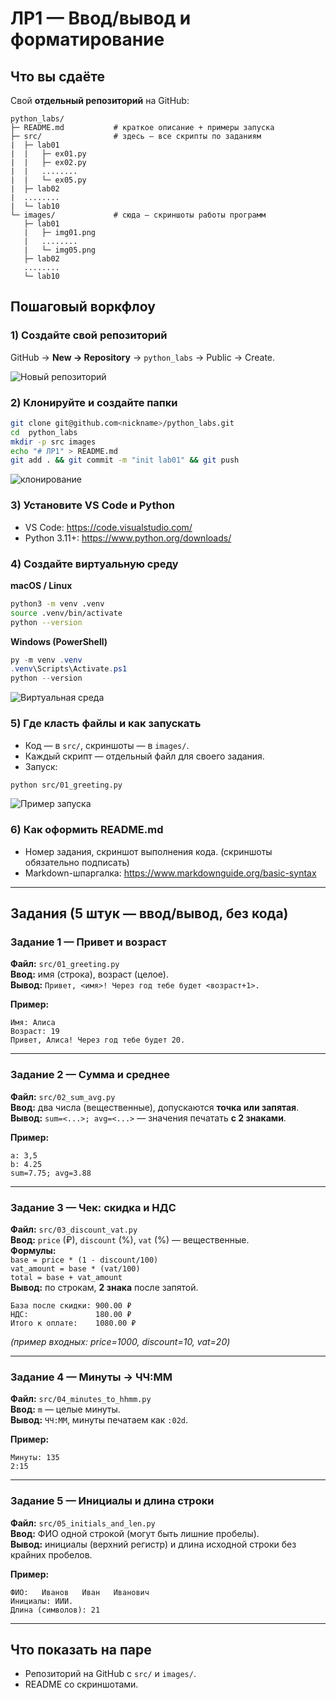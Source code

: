 # ЛР1 — Ввод/вывод и форматирование

## Что вы сдаёте
Свой **отдельный репозиторий** на GitHub:
```
python_labs/
├─ README.md           # краткое описание + примеры запуска
├─ src/                # здесь — все скрипты по заданиям
|  ├─ lab01
|  |   ├─ ex01.py
|  |   ├─ ex02.py
|  |   ........
|  |   └─ ex05.py
|  ├─ lab02
|  ........
|  └─ lab10
└─ images/             # сюда — скриншоты работы программ
   ├─ lab01
   |   ├─ img01.png
   |   ........
   |   └─ img05.png
   ├─ lab02
   ........
   └─ lab10
```
## Пошаговый воркфлоу

### 1) Создайте свой репозиторий
GitHub → **New → Repository** → `python_labs` → Public → Create.

![Новый репозиторий](../../misc/img/lab01/new_repo.png)

### 2) Клонируйте и создайте папки
```bash
git clone git@github.com<nickname>/python_labs.git
cd  python_labs
mkdir -p src images
echo "# ЛР1" > README.md
git add . && git commit -m "init lab01" && git push
```
![клонирование](../../misc/img/lab01/%20clone_init_commit.png)

### 3) Установите VS Code и Python
- VS Code: https://code.visualstudio.com/
- Python 3.11+: https://www.python.org/downloads/

### 4) Создайте виртуальную среду
**macOS / Linux**
```bash
python3 -m venv .venv
source .venv/bin/activate
python --version
```
**Windows (PowerShell)**
```powershell
py -m venv .venv
.venv\Scripts\Activate.ps1
python --version
```
![Виртуальная среда](../../misc/img/lab01/venv.png)

### 5) Где класть файлы и как запускать
- Код — в `src/`, скриншоты — в `images/`.
- Каждый скрипт — отдельный файл для своего задания.
- Запуск:
```bash
python src/01_greeting.py
```
![Пример запуска](../../misc/img/lab01/run_example.png)

### 6) Как оформить README.md
- Номер задания, скриншот выполнения кода. (скриншоты обязательно подписать) 
- Markdown-шпаргалка: https://www.markdownguide.org/basic-syntax

---

## Задания (5 штук — ввод/вывод, без кода)

### Задание 1 — Привет и возраст
**Файл:** `src/01_greeting.py`  
**Ввод:** имя (строка), возраст (целое).  
**Вывод:** `Привет, <имя>! Через год тебе будет <возраст+1>.`

**Пример:**
```
Имя: Алиса
Возраст: 19
Привет, Алиса! Через год тебе будет 20.
```

---

### Задание 2 — Сумма и среднее
**Файл:** `src/02_sum_avg.py`  
**Ввод:** два числа (вещественные), допускаются **точка или запятая**.  
**Вывод:** `sum=<...>; avg=<...>` — значения печатать **с 2 знаками**.

**Пример:**
```
a: 3,5
b: 4.25
sum=7.75; avg=3.88
```

---

### Задание 3 — Чек: скидка и НДС
**Файл:** `src/03_discount_vat.py`  
**Ввод:** `price` (₽), `discount` (%), `vat` (%) — вещественные.  
**Формулы:**  
`base = price * (1 - discount/100)`  
`vat_amount = base * (vat/100)`  
`total = base + vat_amount`  
**Вывод:** по строкам, **2 знака** после запятой.
```
База после скидки: 900.00 ₽
НДС:               180.00 ₽
Итого к оплате:    1080.00 ₽
```
*(пример входных: price=1000, discount=10, vat=20)*

---

### Задание 4 — Минуты → ЧЧ:ММ
**Файл:** `src/04_minutes_to_hhmm.py`  
**Ввод:** `m` — целые минуты.  
**Вывод:** `ЧЧ:ММ`, минуты печатаем как `:02d`.

**Пример:**
```
Минуты: 135
2:15
```

---

### Задание 5 — Инициалы и длина строки
**Файл:** `src/05_initials_and_len.py`  
**Ввод:** ФИО одной строкой (могут быть лишние пробелы).  
**Вывод:** инициалы (верхний регистр) и длина исходной строки без крайних пробелов.

**Пример:**
```
ФИО:   Иванов   Иван   Иванович  
Инициалы: ИИИ.
Длина (символов): 21
```

---

## Что показать на паре
- Репозиторий на GitHub с `src/` и `images/`.
- README со скриншотами.
